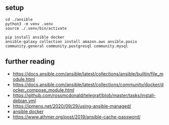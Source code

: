 ## setup
```
cd ./ansible
python3 -m venv .venv
source ./.venv/bin/activate

pip install ansible docker
ansible-galaxy collection install amazon.aws ansible.posix community.general community.postgresql community.mysql
```

## further reading
* https://docs.ansible.com/ansible/latest/collections/ansible/builtin/file_module.html
* https://docs.ansible.com/ansible/latest/collections/community/docker/docker_compose_module.html
* https://github.com/rossmcdonald/telegraf/blob/master/tasks/install-debian.yml
* https://jpmens.net/2020/09/29/using-ansible-managed/
* [ansible docker](https://github.com/geerlingguy/ansible-role-docker)
* https://www.athmer.org/post/2019/ansible-cache-password/
